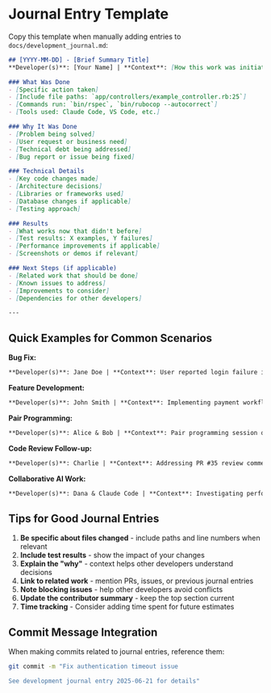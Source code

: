 # Journal Entry Template

Copy this template when manually adding entries to `docs/development_journal.md`:

```markdown
## [YYYY-MM-DD] - [Brief Summary Title]
**Developer(s)**: [Your Name] | **Context**: [How this work was initiated]

### What Was Done
- [Specific action taken]
- [Include file paths: `app/controllers/example_controller.rb:25`]
- [Commands run: `bin/rspec`, `bin/rubocop --autocorrect`]
- [Tools used: Claude Code, VS Code, etc.]

### Why It Was Done  
- [Problem being solved]
- [User request or business need]
- [Technical debt being addressed]
- [Bug report or issue being fixed]

### Technical Details
- [Key code changes made]
- [Architecture decisions]
- [Libraries or frameworks used]
- [Database changes if applicable]
- [Testing approach]

### Results
- [What works now that didn't before]
- [Test results: X examples, Y failures]
- [Performance improvements if applicable]
- [Screenshots or demos if relevant]

### Next Steps (if applicable)
- [Related work that should be done]
- [Known issues to address]
- [Improvements to consider]
- [Dependencies for other developers]

---
```

## Quick Examples for Common Scenarios

**Bug Fix:**
```markdown
**Developer(s)**: Jane Doe | **Context**: User reported login failure in Issue #42
```

**Feature Development:**
```markdown
**Developer(s)**: John Smith | **Context**: Implementing payment workflow from prd-payment-system.md
```

**Pair Programming:**
```markdown
**Developer(s)**: Alice & Bob | **Context**: Pair programming session on OAuth integration
```

**Code Review Follow-up:**
```markdown
**Developer(s)**: Charlie | **Context**: Addressing PR #35 review comments from Brett
```

**Collaborative AI Work:**
```markdown
**Developer(s)**: Dana & Claude Code | **Context**: Investigating performance issues with AI assistance
```

## Tips for Good Journal Entries

1. **Be specific about files changed** - include paths and line numbers when relevant
2. **Include test results** - show the impact of your changes
3. **Explain the "why"** - context helps other developers understand decisions
4. **Link to related work** - mention PRs, issues, or previous journal entries
5. **Note blocking issues** - help other developers avoid conflicts
6. **Update the contributor summary** - keep the top section current
7. **Time tracking** - Consider adding time spent for future estimates

## Commit Message Integration

When making commits related to journal entries, reference them:
```bash
git commit -m "Fix authentication timeout issue

See development journal entry 2025-06-21 for details"
```